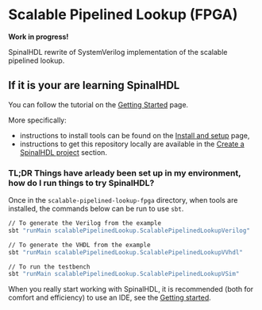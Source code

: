 # Scalable Pipelined Lookup (FPGA)

**Work in progress!**

SpinalHDL rewrite of SystemVerilog implementation of the scalable pipelined
lookup.

## If it is your are learning SpinalHDL

You can follow the tutorial on the [Getting Started] page.

More specifically:

* instructions to install tools can be found on the [Install and setup] page,
* instructions to get this repository locally are available in the [Create a
  SpinalHDL project] section.


### TL;DR Things have arleady been set up in my environment, how do I run things to try SpinalHDL?

Once in the `scalable-pipelined-lookup-fpga` directory, when tools are
installed, the commands below can be run to use `sbt`.

```sh
// To generate the Verilog from the example
sbt "runMain scalablePipelinedLookup.ScalablePipelinedLookupVerilog"

// To generate the VHDL from the example
sbt "runMain scalablePipelinedLookup.ScalablePipelinedLookupVVhdl"

// To run the testbench
sbt "runMain scalablePipelinedLookup.ScalablePipelinedLookupVSim"
```

When you really start working with SpinalHDL, it is recommended (both for
comfort and efficiency) to use an IDE, see the [Getting started].

[Getting started]: https://spinalhdl.github.io/SpinalDoc-RTD/master/SpinalHDL/Getting%20Started/index.html
[Install and setup]: https://spinalhdl.github.io/SpinalDoc-RTD/master/SpinalHDL/Getting%20Started/Install%20and%20setup.html#install-and-setup
[Create a SpinalHDL project]:
    https://spinalhdl.github.io/SpinalDoc-RTD/master/SpinalHDL/Getting%20Started/Install%20and%20setup.html#create-a-spinalhdl-project

